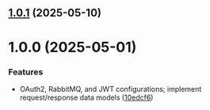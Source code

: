 ## [1.0.1](https://github.com/dev-kitchen/auth-service/compare/v1.0.0...v1.0.1) (2025-05-10)

# 1.0.0 (2025-05-01)


### Features

* OAuth2, RabbitMQ, and JWT configurations; implement request/response data models ([10edcf6](https://github.com/dev-kitchen/auth-service/commit/10edcf6d6dbad661900618b53d6b8cb1f99af65e))
